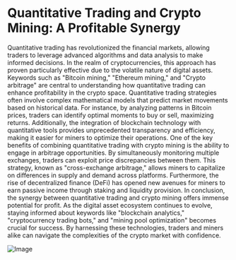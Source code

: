 # Quantitative Trading and Crypto Mining: A Profitable Synergy
Quantitative trading has revolutionized the financial markets, allowing traders to leverage advanced algorithms and data analysis to make informed decisions. In the realm of cryptocurrencies, this approach has proven particularly effective due to the volatile nature of digital assets. Keywords such as "Bitcoin mining," "Ethereum mining," and "Crypto arbitrage" are central to understanding how quantitative trading can enhance profitability in the crypto space.
Quantitative trading strategies often involve complex mathematical models that predict market movements based on historical data. For instance, by analyzing patterns in Bitcoin prices, traders can identify optimal moments to buy or sell, maximizing returns. Additionally, the integration of blockchain technology with quantitative tools provides unprecedented transparency and efficiency, making it easier for miners to optimize their operations.
One of the key benefits of combining quantitative trading with crypto mining is the ability to engage in arbitrage opportunities. By simultaneously monitoring multiple exchanges, traders can exploit price discrepancies between them. This strategy, known as "cross-exchange arbitrage," allows miners to capitalize on differences in supply and demand across platforms. Furthermore, the rise of decentralized finance (DeFi) has opened new avenues for miners to earn passive income through staking and liquidity provision.
In conclusion, the synergy between quantitative trading and crypto mining offers immense potential for profit. As the digital asset ecosystem continues to evolve, staying informed about keywords like "blockchain analytics," "cryptocurrency trading bots," and "mining pool optimization" becomes crucial for success. By harnessing these technologies, traders and miners alike can navigate the complexities of the crypto market with confidence.


![Image](https://github.com/user-attachments/assets/d7419ec9-dc67-403f-bf28-8faea5f1f74f)